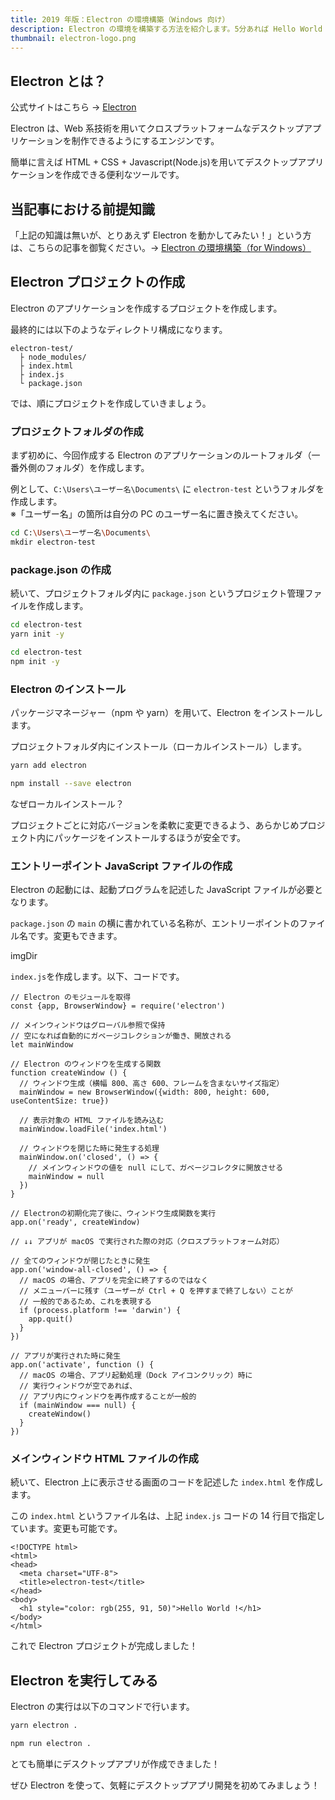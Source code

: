 ```yaml
---
title: 2019 年版：Electron の環境構築（Windows 向け）
description: Electron の環境を構築する方法を紹介します。5分あれば Hello World を表示するテストアプリケーションが作れます！
thumbnail: electron-logo.png
---
```


## Electron とは？

公式サイトはこちら → [Electron](https://electronjs.org/)

Electron は、Web 系技術を用いてクロスプラットフォームなデスクトップアプリケーションを制作できるようにするエンジンです。

<alert>
簡単に言えば <span class="text-red-500">HTML + CSS + Javascript(Node.js)を用いてデスクトップアプリケーションを作成できる便利なツール</span>です。
</alert>

## 当記事における前提知識

<list :items="[
  'コマンドによる操作方法など、開発における一般的な知識があること',
  'HTML, CSS, JavaScript を知っていること',
  'Node.js をインストール済みであること',
  'npm や yarn を知っていること',
]" ></list>

「上記の知識は無いが、とりあえず Electron を動かしてみたい！」という方は、こちらの記事を御覧ください。→ [Electron の環境構築（for Windows）](https://qiita.com/TigRig/items/64d55b5fc5483b01c3b5)

## Electron プロジェクトの作成

Electron のアプリケーションを作成するプロジェクトを作成します。

最終的には以下のようなディレクトリ構成になります。

```
electron-test/
  ├ node_modules/
  ├ index.html
  ├ index.js
  └ package.json
```

では、順にプロジェクトを作成していきましょう。

### プロジェクトフォルダの作成

まず初めに、今回作成する Electron のアプリケーションのルートフォルダ（一番外側のフォルダ）を作成します。

例として、`C:\Users\ユーザー名\Documents\` に `electron-test` というフォルダを作成します。<br />
<span class="text-xs">※「ユーザー名」の箇所は自分の PC のユーザー名に置き換えてください。<span>

```bash
cd C:\Users\ユーザー名\Documents\
mkdir electron-test
```

### package.json の作成

続いて、プロジェクトフォルダ内に `package.json` というプロジェクト管理ファイルを作成します。

<code-group>
  <code-block label="Yarn" active>

```bash
cd electron-test
yarn init -y
```

  </code-block>
  <code-block label="NPM">

```bash
cd electron-test
npm init -y
```

  </code-block>
</code-group>

### Electron のインストール

パッケージマネージャー（npm や yarn）を用いて、Electron をインストールします。

プロジェクトフォルダ内にインストール（ローカルインストール）します。

<code-group>
  <code-block label="Yarn" active>

```bash
yarn add electron
```

  </code-block>
  <code-block label="NPM">

```bash
npm install --save electron
```

  </code-block>
</code-group>

<alert>
<p class="pb-4 text-lg font-bold">なぜローカルインストール？</p>
<p>プロジェクトごとに対応バージョンを柔軟に変更できるよう、あらかじめプロジェクト内にパッケージをインストールするほうが安全です。</p>
</alert>

### エントリーポイント JavaScript ファイルの作成

Electron の起動には、起動プログラムを記述した JavaScript ファイルが必要となります。

`package.json` の `main` の横に書かれている名称が、エントリーポイントのファイル名です。変更もできます。

imgDir

<img-in-post src="package-json-entry-point-name.png" alt="package.json のエントリーポイントファイル名の場所"></img-in-post>

`index.js`を作成します。以下、コードです。

```js[index.js]
// Electron のモジュールを取得
const {app, BrowserWindow} = require('electron')

// メインウィンドウはグローバル参照で保持
// 空になれば自動的にガベージコレクションが働き、開放される
let mainWindow

// Electron のウィンドウを生成する関数
function createWindow () {
  // ウィンドウ生成（横幅 800、高さ 600、フレームを含まないサイズ指定）
  mainWindow = new BrowserWindow({width: 800, height: 600, useContentSize: true})

  // 表示対象の HTML ファイルを読み込む
  mainWindow.loadFile('index.html')

  // ウィンドウを閉じた時に発生する処理
  mainWindow.on('closed', () => {
    // メインウィンドウの値を null にして、ガベージコレクタに開放させる
    mainWindow = null
  })
}

// Electronの初期化完了後に、ウィンドウ生成関数を実行
app.on('ready', createWindow)

// ↓↓ アプリが macOS で実行された際の対応（クロスプラットフォーム対応）

// 全てのウィンドウが閉じたときに発生
app.on('window-all-closed', () => {
  // macOS の場合、アプリを完全に終了するのではなく
  // メニューバーに残す（ユーザーが Ctrl + Q を押すまで終了しない）ことが
  // 一般的であるため、これを表現する
  if (process.platform !== 'darwin') {
    app.quit()
  }
})

// アプリが実行された時に発生
app.on('activate', function () {
  // macOS の場合、アプリ起動処理（Dock アイコンクリック）時に
  // 実行ウィンドウが空であれば、
  // アプリ内にウィンドウを再作成することが一般的
  if (mainWindow === null) {
    createWindow()
  }
})
```

### メインウィンドウ HTML ファイルの作成

続いて、Electron 上に表示させる画面のコードを記述した `index.html` を作成します。

この `index.html` というファイル名は、上記 `index.js` コードの 14 行目で指定しています。変更も可能です。

```html[index.html]
<!DOCTYPE html>
<html>
<head>
  <meta charset="UTF-8">
  <title>electron-test</title>
</head>
<body>
  <h1 style="color: rgb(255, 91, 50)">Hello World !</h1>
</body>
</html>
```

これで Electron プロジェクトが完成しました！

## Electron を実行してみる

Electron の実行は以下のコマンドで行います。

<code-group>
  <code-block label="Yarn" active>

```bash
yarn electron .
```

  </code-block>
  <code-block label="NPM">

```bash
npm run electron .
```

  </code-block>
</code-group>

<img-in-post src="sample-result.png" alt="サンプルコードの実行結果"></img-in-post>

とても簡単にデスクトップアプリが作成できました！

ぜひ Electron を使って、気軽にデスクトップアプリ開発を初めてみましょう！

